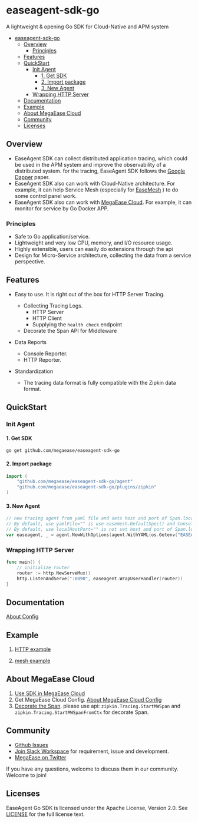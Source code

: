 # easeagent-sdk-go

A lightweight & opening Go SDK for Cloud-Native and APM system

- [easeagent-sdk-go](#easeagent-sdk-go)
  - [Overview](#overview)
    - [Principles](#principles)
  - [Features](#features)
  - [QuickStart](#quickstart)
    - [Init Agent](#init-agent)
      - [1. Get SDK](#1-get-sdk)
      - [2. Import package](#2-import-package)
      - [3. New Agent](#3-new-agent)
    - [Wrapping HTTP Server](#wrapping-http-server)
  - [Documentation](#documentation)
  - [Example](#example)
  - [About MegaEase Cloud](#about-megaease-cloud)
  - [Community](#community)
  - [Licenses](#licenses)

## Overview

- EaseAgent SDK can collect distributed application tracing, which could be used in the APM system and improve the observability of a distributed system. for the tracing, EaseAgent SDK follows the [Google Dapper](https://research.google/pubs/pub36356/) paper. 
- EaseAgent SDK also can work with Cloud-Native architecture. For example, it can help Service Mesh (especially for [EaseMesh](https://github.com/megaease/easemesh/) ) to do some control panel work.
- EaseAgent SDK also can work with [MegaEase Cloud](https://cloud.megaease.com/). For example, it can monitor for service by Go Docker APP.

### Principles
- Safe to Go application/service.
- Lightweight and very low CPU, memory, and I/O resource usage.
- Highly extensible, users can easily do extensions through the api
- Design for Micro-Service architecture, collecting the data from a service perspective.

## Features
* Easy to use. It is right out of the box for HTTP Server Tracing.
  * Collecting Tracing Logs.
    * HTTP Server
    * HTTP Client
    * Supplying the `health check` endpoint
  * Decorate the Span API for Middleware

* Data Reports
  * Console Reporter.
  * HTTP Reporter.

* Standardization
    * The tracing data format is fully compatible with the Zipkin data format.

## QuickStart
### Init Agent
#### 1. Get SDK
```shell
go get github.com/megaease/easeagent-sdk-go
```
#### 2. Import package

```go
import (
    "github.com/megaease/easeagent-sdk-go/agent"
    "github.com/megaease/easeagent-sdk-go/plugins/zipkin"
)
```
#### 3. New Agent
```go
// new tracing agent from yaml file and sets host and port of Span.localEndpoint
// By default, use yamlFile="" is use easemesh.DefaultSpec() and Console Reporter for tracing.
// By default, use localHostPort="" is not set host and port of Span.localEndpoint.
var easeagent, _ = agent.NewWithOptions(agent.WithYAML(os.Getenv("EASEAGENT_CONFIG"), ":8090"))
```
### Wrapping HTTP Server
```go
func main() {
	// initialize router
	router := http.NewServeMux()
	http.ListenAndServe(":8090", easeagent.WrapUserHandler(router))
}
```

## Documentation
[About Config](./doc/about-config.md)

## Example

1. [HTTP example](./example/http/main.go)

2. [mesh example](./example/mesh/main.go)

## About MegaEase Cloud 
1. [Use SDK in MegaEase Cloud](./doc/how-to-use.md)
2. Get MegaEase Cloud Config. [About MegaEase Cloud Config](./doc/megaease-cloud-config.md)
3. [Decorate the Span](./doc/middleware-span.md). please use api: `zipkin.Tracing.StartMWSpan` and `zipkin.Tracing.StartMWSpanFromCtx` for decorate Span.

## Community

* [Github Issues](https://github.com/megaease/easeagent-php-go/issues)
* [Join Slack Workspace](https://join.slack.com/t/openmegaease/shared_invite/zt-upo7v306-lYPHvVwKnvwlqR0Zl2vveA) for requirement, issue and development.
* [MegaEase on Twitter](https://twitter.com/megaease)

If you have any questions, welcome to discuss them in our community. Welcome to join!


## Licenses
EaseAgent Go SDK is licensed under the Apache License, Version 2.0. See [LICENSE](./LICENSE) for the full license text.

